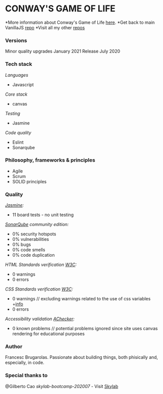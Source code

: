 CONWAY'S GAME OF LIFE
=====================

*More information about Conway's Game of Life [here](https://en.wikipedia.org/wiki/Conway%27s_Game_of_Life).
*Get back to main VanillaJS [repo](https://github.com/fcesc-code/vanillaJS/)
*Visit all my other [repos](https://github.com/fcesc-code/)

### Versions

Minor quality upgrades January 2021
Release July 2020

### Tech stack

*Languages*
- Javascript

*Core stack*
- canvas

*Testing*
- Jasmine

*Code quality*
- Eslint
- Sonarqube

### Philosophy, frameworks & principles

- Agile
- Scrum
- SOLID principles

### Quality

*[Jasmine](https://jasmine.github.io/):*
- 11 board tests - no unit testing

*[SonarQube](https://www.sonarqube.org/) community edition:*
- 0% security hotspots
- 0% vulnerabilities
- 0% bugs
- 0% code smells
- 0% code duplication

*HTML Standards verification [W3C](https://validator.w3.org/):*
- 0 warnings
- 0 errors

*CSS Standards verification [W3C](https://jigsaw.w3.org/css-validator/):*
- 0 warnings // excluding warnings related to the use of css variables +[info](https://caniuse.com/css-variables)
- 0 errors

*Accessibility validation [AChecker](https://achecker.ca/checker/index.php):*
- 0 known problems // potential problems ignored since site uses canvas rendering for educational purposes

### Author

Francesc Brugarolas. Passionate about building things, both phisically and, especially, in code.

### Special thanks to

@Gilberto Cao
*skylab-bootcamp-202007* - Visit [Skylab](https://www.skylabcoders.com/es/)